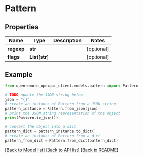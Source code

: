 # Pattern


## Properties

Name | Type | Description | Notes
------------ | ------------- | ------------- | -------------
**regexp** | **str** |  | [optional] 
**flags** | **List[str]** |  | [optional] 

## Example

```python
from openremote_openapi_client.models.pattern import Pattern

# TODO update the JSON string below
json = "{}"
# create an instance of Pattern from a JSON string
pattern_instance = Pattern.from_json(json)
# print the JSON string representation of the object
print(Pattern.to_json())

# convert the object into a dict
pattern_dict = pattern_instance.to_dict()
# create an instance of Pattern from a dict
pattern_from_dict = Pattern.from_dict(pattern_dict)
```
[[Back to Model list]](../README.md#documentation-for-models) [[Back to API list]](../README.md#documentation-for-api-endpoints) [[Back to README]](../README.md)


